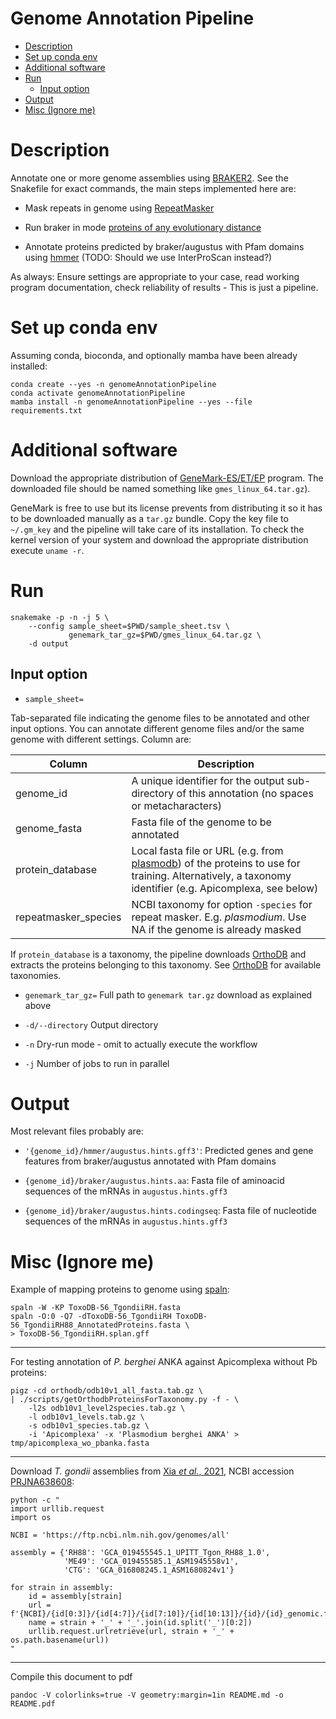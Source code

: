 # Genome Annotation Pipeline

<!-- vim-markdown-toc GFM -->

* [Description](#description)
* [Set up conda env](#set-up-conda-env)
* [Additional software](#additional-software)
* [Run](#run)
    * [Input option](#input-option)
* [Output](#output)
* [Misc (Ignore me)](#misc-ignore-me)

<!-- vim-markdown-toc -->

Description
===========

Annotate one or more genome assemblies using
[BRAKER2](https://github.com/Gaius-Augustus/BRAKER). See the Snakefile for
exact commands, the main steps implemented here are:

* Mask repeats in genome using [RepeatMasker](https://www.repeatmasker.org/)

* Run braker in mode [proteins of any evolutionary
  distance](https://github.com/Gaius-Augustus/BRAKER#braker-with-proteins-of-any-evolutionary-distance)

* Annotate proteins predicted by braker/augustus with Pfam domains using [hmmer](http://hmmer.org/) (TODO: Should we use InterProScan instead?)

As always: Ensure settings are appropriate to your case, read working program
documentation, check reliability of results - This is just a pipeline.

Set up conda env
================

Assuming conda, bioconda, and optionally mamba have been already installed:

```
conda create --yes -n genomeAnnotationPipeline
conda activate genomeAnnotationPipeline
mamba install -n genomeAnnotationPipeline --yes --file requirements.txt
```

Additional software
===================

Download the appropriate distribution of
[GeneMark-ES/ET/EP](http://exon.gatech.edu/GeneMark/license_download.cgi)
program. The downloaded file should be named something like `gmes_linux_64.tar.gz`). 

GeneMark is free to use but its license prevents from distributing it so it has
to be downloaded manually as a `tar.gz` bundle. Copy the key file to
`~/.gm_key` and the pipeline will take care of its installation. To check the
kernel version of your system and download the appropriate distribution execute
`uname -r`.

Run
===

```
snakemake -p -n -j 5 \
    --config sample_sheet=$PWD/sample_sheet.tsv \
             genemark_tar_gz=$PWD/gmes_linux_64.tar.gz \
    -d output
```

Input option
------------

* `sample_sheet=`

Tab-separated file indicating the genome files to be annotated and other input
options. You can annotate different genome files and/or the same genome with
different settings. Column are:

Column | Description
---------------|------------
genome_id | A unique identifier for the output sub-directory of this annotation (no spaces or metacharacters)
genome_fasta | Fasta file of the genome to be annotated
protein_database | Local fasta file or URL (e.g. from [plasmodb](https://plasmodb.org/common/downloads/release-59/PbergheiANKA/fasta/data/PlasmoDB-59_PbergheiANKA_AnnotatedProteins.fasta)) of the proteins to use for training. Alternatively, a taxonomy identifier (e.g. Apicomplexa, see below)
repeatmasker_species | NCBI taxonomy for option `-species` for repeat masker. E.g. *plasmodium*. Use NA if the genome is already masked

If `protein_database` is a taxonomy, the pipeline downloads
[OrthoDB](https://www.orthodb.org/) and extracts the proteins belonging to this
taxonomy. See [OrthoDB](https://www.orthodb.org/) for available taxonomies.

* `genemark_tar_gz=` Full path to `genemark tar.gz` download as explained above

* `-d/--directory` Output directory

* `-n` Dry-run mode - omit to actually execute the workflow

* `-j` Number of jobs to run in parallel


Output
======

Most relevant files probably are:

* `'{genome_id}/hmmer/augustus.hints.gff3'`: Predicted genes and gene features
  from braker/augustus annotated with Pfam domains

* `{genome_id}/braker/augustus.hints.aa`: Fasta file of aminoacid sequences of
  the mRNAs in `augustus.hints.gff3`

* `{genome_id}/braker/augustus.hints.codingseq`: Fasta file of nucleotide
  sequences of the mRNAs in `augustus.hints.gff3`


Misc (Ignore me)
================

Example of mapping proteins to genome using [spaln](https://github.com/ogotoh/spaln):

```
spaln -W -KP ToxoDB-56_TgondiiRH.fasta
spaln -O:0 -Q7 -dToxoDB-56_TgondiiRH ToxoDB-56_TgondiiRH88_AnnotatedProteins.fasta \
> ToxoDB-56_TgondiiRH.splan.gff
```

---------

For testing annotation of *P. berghei* ANKA against Apicomplexa without Pb proteins:

```
pigz -cd orthodb/odb10v1_all_fasta.tab.gz \
| ./scripts/getOrthodbProteinsForTaxonomy.py -f - \
    -l2s odb10v1_level2species.tab.gz \
    -l odb10v1_levels.tab.gz \
    -s odb10v1_species.tab.gz \
    -i 'Apicomplexa' -x 'Plasmodium berghei ANKA' > tmp/apicomplexa_wo_pbanka.fasta
```

---------

Download *T. gondii* assemblies from [Xia *et al.*,
2021](https://www.ncbi.nlm.nih.gov/pmc/articles/PMC8092015/), NCBI accession
[PRJNA638608](https://www.ncbi.nlm.nih.gov/bioproject/?term=PRJNA638608):

```
python -c "
import urllib.request
import os

NCBI = 'https://ftp.ncbi.nlm.nih.gov/genomes/all'

assembly = {'RH88': 'GCA_019455545.1_UPITT_Tgon_RH88_1.0', 
            'ME49': 'GCA_019455585.1_ASM1945558v1',
            'CTG': 'GCA_016808245.1_ASM1680824v1'}

for strain in assembly:
    id = assembly[strain]
    url = f'{NCBI}/{id[0:3]}/{id[4:7]}/{id[7:10]}/{id[10:13]}/{id}/{id}_genomic.fna.gz'
    name = strain + '_' + '_'.join(id.split('_')[0:2])
    urllib.request.urlretrieve(url, strain + '_' + os.path.basename(url))
"
```

-----

Compile this document to pdf

```
pandoc -V colorlinks=true -V geometry:margin=1in README.md -o README.pdf
```
